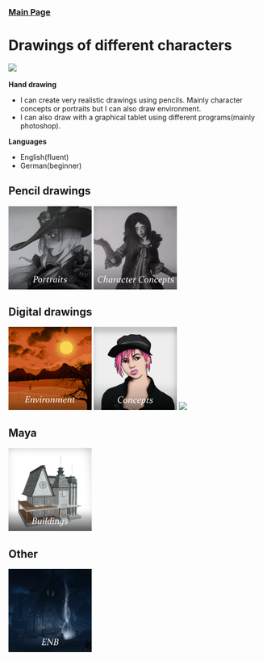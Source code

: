 ### [Main Page](https://github.com/KostadinHdz/Kostadin-Hadzhidinev)

# Drawings of different characters

<img src="prototype_2_pencil_portraits.png" width="550">


**Hand drawing**
- I can create very realistic drawings using pencils. Mainly character concepts or portraits but I can also draw environment.
- I can also draw with a graphical tablet using different programs(mainly photoshop).

**Languages**
- English(fluent)
- German(beginner)

## Pencil drawings

[<img src="portraits.png" width="165">](https://kostadinhdz.github.io/Kostadin-Hadzidinev-Pencil-Portraits/) [<img src="character_concepts.png" width="165">](https://kostadinhdz.github.io/Kostadin-Hadzhidinev-Pencil-Concepts//)

## Digital drawings

[<img src="environment.png" width="165">](https://kostadinhdz.github.io/Kostadin-Hadzhidinev-Digital-Environment/) [<img src="digital_concepts.png" width="165">](https://kostadinhdz.github.io/Kostadin-Hadzhidinev-Digital-Concepts/) [<img src="digital_other.png" width="165">](https://kostadinhdz.github.io/Kostadin-Hadzhidinev-Digital-Other/)

## Maya

[<img src="maya_buildings.png" width="165">](https://kostadinhdz.github.io/Kostadin-Hadzhidinev-Maya-Architexture/)

## Other

[<img src="enb.png" width="165">](https://kostadinhdz.github.io/Kostadin-Hadzhidinev-Other-ENB/)
